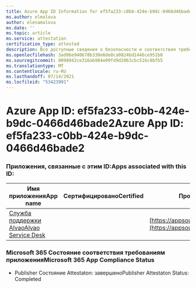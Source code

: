 ```yaml
---
title: Azure App ID Information for ef5fa233-c0bb-424e-b9dc-0466d46bade2
ms.author: elmalova
author: elenamalova
ms.date: ''
ms.topic: article
ms.service: attestation
certification_type: attested
description: Все доступные сведения о безопасности и соответствия требованиям для ef5fa233-c0bb-424e-b9dc-0466d46bade2.
ms.openlocfilehash: 3ad86e940678b330e6de0ca0824bd1446ce951b0
ms.sourcegitcommit: 0098942ce316ab984e09fd9d2063cbc516c8bfb5
ms.translationtype: MT
ms.contentlocale: ru-RU
ms.lasthandoff: 07/14/2021
ms.locfileid: "53423991"
---
```

# <a name="azure-app-id-ef5fa233-c0bb-424e-b9dc-0466d46bade2"></a><span data-ttu-id="a8b52-103">Azure App ID: ef5fa233-c0bb-424e-b9dc-0466d46bade2</span><span class="sxs-lookup"><span data-stu-id="a8b52-103">Azure App ID: ef5fa233-c0bb-424e-b9dc-0466d46bade2</span></span>


### <a name="apps-associated-with-this-id"></a><span data-ttu-id="a8b52-104">Приложения, связанные с этим ID:</span><span class="sxs-lookup"><span data-stu-id="a8b52-104">Apps associated with this ID:</span></span>
| <span data-ttu-id="a8b52-105">**Имя приложения**</span><span class="sxs-lookup"><span data-stu-id="a8b52-105">**App name**</span></span> | <span data-ttu-id="a8b52-106">**Сертифицировано**</span><span class="sxs-lookup"><span data-stu-id="a8b52-106">**Certified**</span></span> | <span data-ttu-id="a8b52-107">**Просмотр в AppSource**</span><span class="sxs-lookup"><span data-stu-id="a8b52-107">**View in AppSource**</span></span> |
|-|-|-|
| [<span data-ttu-id="a8b52-108">Служба поддержки Alvao</span><span class="sxs-lookup"><span data-stu-id="a8b52-108">Alvao Service Desk</span></span>](https://docs.microsoft.com/en-us/microsoft-365-app-certification/forward/WA200002488) |  | [https://appsource.microsoft.com/product/office/WA200002488](https://appsource.microsoft.com/product/office/WA200002488) |

### <a name="microsoft-365-app-compliance-status"></a><span data-ttu-id="a8b52-109">Microsoft 365 Состояние соответствия требованиям приложения</span><span class="sxs-lookup"><span data-stu-id="a8b52-109">Microsoft 365 App Compliance Status</span></span>
- <span data-ttu-id="a8b52-110">Publisher Состояние Attestaton: завершено</span><span class="sxs-lookup"><span data-stu-id="a8b52-110">Publisher Attestaton Status: Completed</span></span>
